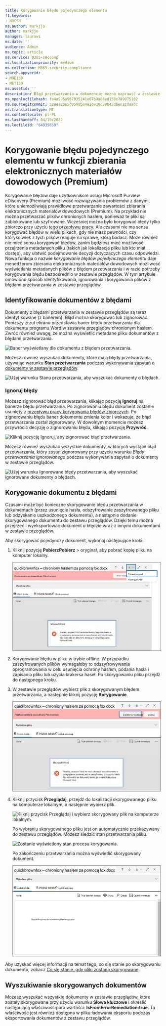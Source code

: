 ```yaml
---
title: Korygowanie błędu pojedynczego elementu
f1.keywords:
- NOCSH
ms.author: markjjo
author: markjjo
manager: laurawi
ms.date: ''
audience: Admin
ms.topic: article
ms.service: O365-seccomp
ms.localizationpriority: medium
ms.collection: M365-security-compliance
search.appverid:
- MOE150
- MET150
ms.assetid: ''
description: Błąd przetwarzania w dokumencie można naprawić w zestawie przeglądów w usłudze eDiscovery (Premium) bez konieczności śledzenia procesu korygowania błędów zbiorczych.
ms.openlocfilehash: fa4a595a967935241e67b9a88ed158c789075102
ms.sourcegitcommit: 52eea2b65c0598ba4a1b930c58b42dbe62cdaadc
ms.translationtype: MT
ms.contentlocale: pl-PL
ms.lasthandoff: 04/19/2022
ms.locfileid: "64935659"
---
```

# <a name="single-item-error-remediation-in-ediscovery-premium"></a>Korygowanie błędu pojedynczego elementu w funkcji zbierania elektronicznych materiałów dowodowych (Premium)

Korygowanie błędów daje użytkownikom usługi Microsoft Purview eDiscovery (Premium) możliwość rozwiązywania problemów z danymi, które uniemożliwiają prawidłowe przetwarzanie zawartości zbierania elektronicznych materiałów dowodowych (Premium). Na przykład nie można przetwarzać plików chronionych hasłem, ponieważ te pliki są zablokowane lub szyfrowane. Wcześniej można było korygować błędy tylko zbiorczo przy użyciu [tego przepływu pracy](error-remediation-when-processing-data-in-advanced-ediscovery.md). Ale czasami nie ma sensu korygować błędów w wielu plikach, gdy nie masz pewności, czy którykolwiek z tych plików reaguje na sprawę, którą badasz. Może również nie mieć sensu korygować błędów, zanim będziesz mieć możliwość przejrzenia metadanych pliku (takich jak lokalizacja pliku lub kto miał dostęp), aby ułatwić podejmowanie decyzji dotyczących czasu odpowiedzi. Nowa funkcja o nazwie *korygowanie błędów pojedynczego elementu* daje menedżerom zbierania elektronicznych materiałów dowodowych możliwość wyświetlania metadanych plików z błędem przetwarzania i w razie potrzeby korygowania błędu bezpośrednio w zestawie przeglądów. W tym artykule omówiono sposób identyfikowania, ignorowania i korygowania plików z błędami przetwarzania w zestawie przeglądów.

## <a name="identify-documents-with-errors"></a>Identyfikowanie dokumentów z błędami

Dokumenty z błędami przetwarzania w zestawie przeglądów są teraz identyfikowane (z banerem). Błąd można skorygować lub zignorować. Poniższy zrzut ekranu przedstawia baner błędu przetwarzania dla dokumentu programu Word w zestawie przeglądów chronionym hasłem. Zwróć również uwagę, że można wyświetlić metadane pliku dokumentów z błędami przetwarzania.

![Baner wyświetlany dla dokumentu z błędem przetwarzania.](../media/SIERimage1.png)

Możesz również wyszukać dokumenty, które mają błędy przetwarzania, używając warunku **Stan przetwarzania** podczas [wykonywania zapytań o dokumenty w zestawie przeglądów](review-set-search.md).

![Użyj warunku Stanu przetwarzania, aby wyszukać dokumenty o błędach.](../media/SIERimage2.png)

### <a name="ignore-errors"></a>Ignoruj błędy

Możesz zignorować błąd przetwarzania, klikając pozycję **Ignoruj** na banerze błędu przetwarzania. Po zignorowaniu błędu dokument zostanie usunięty z [przepływu pracy korygowania błędów zbiorczych](error-remediation-when-processing-data-in-advanced-ediscovery.md). Po zignorowaniu błędu baner dokumentu zmienia kolor i wskazuje, że błąd przetwarzania został zignorowany. W dowolnym momencie możesz przywrócić decyzję o zignorowaniu błędu, klikając pozycję **Przywróć**.

![Kliknij pozycję Ignoruj, aby zignorować błąd przetwarzania.](../media/SIERimage3.png)

Możesz również wyszukać wszystkie dokumenty, w których wystąpił błąd przetwarzania, który został zignorowany przy użyciu warunku *Błędy przetwarzania ignorowanego* podczas wykonywania zapytań o dokumenty w zestawie przeglądów.

![Użyj warunku Ignorowane błędy przetwarzania, aby wyszukać ignorowane dokumenty o błędach.](../media/SIERimage4.png)

## <a name="remediate-a-document-with-errors"></a>Korygowanie dokumentu z błędami

Czasami może być konieczne skorygowanie błędu przetwarzania w dokumentach (przez usunięcie hasła, odszyfrowanie zaszyfrowanego pliku lub odzyskanie uszkodzonego dokumentu), a następnie dodanie skorygowanego dokumentu do zestawu przeglądów. Dzięki temu można przejrzeć i wyeksportować dokument o błędzie wraz z innymi dokumentami w zestawie przeglądów. 

Aby skorygować pojedynczy dokument, wykonaj następujące kroki:

1. Kliknij pozycję **PobierzPobierz**  >  oryginał, aby pobrać kopię pliku na komputer lokalny.

   ![Pobierz dokument z błędem przetwarzania.](../media/SIERimage5.png)

2. Korygowanie błędu w pliku w trybie offline. W przypadku zaszyfrowanych plików wymagałoby to odszyfrowywania oprogramowania w celu usunięcia ochrony hasłem, podania hasła i zapisania pliku lub użycia krakersa haseł. Po skorygowaniu pliku przejdź do następnego kroku.

3. W zestawie przeglądów wybierz plik z skorygowanym błędem przetwarzania, a następnie kliknij pozycję **Korygowanie**.

   ![Kliknij pozycję Korygowanie na banerze dokumentu z błędem przetwarzania.](../media/SIERimage6.png)


4. Kliknij przycisk **Przeglądaj**, przejdź do lokalizacji skorygowanego pliku na komputerze lokalnym, a następnie wybierz plik.

   ![Kliknij przycisk Przeglądaj i wybierz skorygowany plik na komputerze lokalnym.](../media/SIERimage7.png)

    Po wybraniu skorygowanego pliku jest on automatycznie przekazywany do zestawu przeglądów. Możesz śledzić stan przetwarzania pliku.

    ![Zostanie wyświetlony stan procesu korygowania.](../media/SIERimage8.png)

   Po zakończeniu przetwarzania można wyświetlić skorygowany dokument.

    ![Skorygowany plik można wyświetlić w formacie natywnym w zestawie przeglądów.](../media/SIERimage9.png)

Aby uzyskać więcej informacji na temat tego, co się stanie po skorygowaniu dokumentu, zobacz [Co się stanie, gdy pliki zostaną skorygowane](error-remediation-when-processing-data-in-advanced-ediscovery.md#what-happens-when-files-are-remediated).

## <a name="search-for-remediated-documents"></a>Wyszukiwanie skorygowanych dokumentów

Możesz wyszukać wszystkie dokumenty w zestawie przeglądów, które zostały skorygowane przy użyciu warunku **Słowa kluczowe** i określić następującą właściwość:para wartości: **IsFromErrorRemediation:true**. Ta właściwość jest również dostępna w pliku ładowania eksportu podczas eksportowania dokumentów z zestawu przeglądów.
